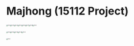 # Majhong (15112 Project)





<img src="/Users/zhijie/PycharmProjects/15112ProjectZhijie/pic/tile_type3_300ppi/3-2.png" alt="3-2" style="zoom:25%;" /><img src="/Users/zhijie/PycharmProjects/15112ProjectZhijie/pic/tile_type3_300ppi/3-3.png" alt="3-3" style="zoom:25%;" /><img src="/Users/zhijie/PycharmProjects/15112ProjectZhijie/pic/tile_type3_300ppi/3-4.png" alt="3-4" style="zoom:25%;" /><img src="/Users/zhijie/PycharmProjects/15112ProjectZhijie/pic/tile_type3_300ppi/3-5.png" alt="3-5" style="zoom:25%;" /><img src="/Users/zhijie/PycharmProjects/15112ProjectZhijie/pic/tile_type3_300ppi/3-6.png" alt="3-6" style="zoom:25%;" /><img src="/Users/zhijie/PycharmProjects/15112ProjectZhijie/pic/tile_type3_300ppi/3-7.png" alt="3-7" style="zoom:25%;" /><img src="/Users/zhijie/PycharmProjects/15112ProjectZhijie/pic/tile_type3_300ppi/3-8.png" alt="3-8" style="zoom:25%;" /><img src="/Users/zhijie/PycharmProjects/15112ProjectZhijie/pic/tile_type3_300ppi/3-9.png" alt="3-9" style="zoom:25%;" />









<img src="/Users/zhijie/PycharmProjects/15112ProjectZhijie/pic/tile_type3_300ppi/3-4.png" alt="3-4" style="zoom:25%;" /><img src="/Users/zhijie/PycharmProjects/15112ProjectZhijie/pic/tile_type3_300ppi/3-4.png" alt="3-4" style="zoom:25%;" /><img src="/Users/zhijie/PycharmProjects/15112ProjectZhijie/pic/tile_type3_300ppi/3-4.png" alt="3-4" style="zoom:25%;" /><img src="/Users/zhijie/PycharmProjects/15112ProjectZhijie/pic/tile_type3_300ppi/3-4.png" alt="3-4" style="zoom:25%;" /><img src="/Users/zhijie/PycharmProjects/15112ProjectZhijie/pic/tile_type3_300ppi/3-4.png" alt="3-4" style="zoom:25%;" />







<img src="/Users/zhijie/PycharmProjects/15112ProjectZhijie/pic/tile_type3_300ppi/3-4.png" alt="3-4" style="zoom:25%;" />


